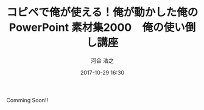 ﻿---
title: コピペで俺が使える！俺が動かした俺のPowerPoint 素材集2000　俺の使い倒し講座
description: "コピペで俺が使える！俺が動かした俺のPowerPoint 素材集2000　俺の使い倒し講座"
date: 2017-10-29 16:30
sessionlevel: 50
author: "河合 浩之"
category: sessions
---
Comming Soon!!
